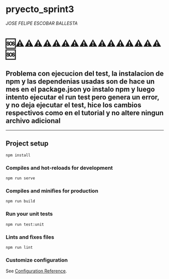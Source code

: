 # pryecto_sprint3
*JOSE FELIPE ESCOBAR BALLESTA*
# 🆘⚠️⚠️⚠️⚠️⚠️⚠️⚠️⚠️⚠️⚠️⚠️⚠️⚠️⚠️⚠️⚠️🆘
## **Problema con ejecucion del test, la instalacion de npm y las dependenias usadas son de hace un mes en el package.json yo instalo npm y luego intento ejecutar el run test pero genera un error, y no deja ejecutar el test, hice los cambios respectivos como en el tutorial y no altere ningun archivo adicional**


----------
## Project setup
```
npm install
```

### Compiles and hot-reloads for development
```
npm run serve
```

### Compiles and minifies for production
```
npm run build
```

### Run your unit tests
```
npm run test:unit
```

### Lints and fixes files
```
npm run lint
```

### Customize configuration
See [Configuration Reference](https://cli.vuejs.org/config/).
